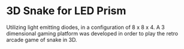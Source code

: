 # 3D Snake for LED Prism

Utilizing light emitting diodes, in a configuration of 8 x 8 x 4. A 3 dimensional gaming platform was developed in order to play the retro arcade game of snake in 3D.
